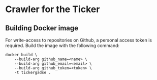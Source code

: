 # Crawler for the Ticker

## Building Docker image

For write-access to repositories on Github, a personal access token is required.
Build the image with the following command:

```
docker build \
    --build-arg github_name=<name> \
    --build-arg github_email=<email> \
    --build-arg github_token=<token> \
    -t tickergadse .
```
